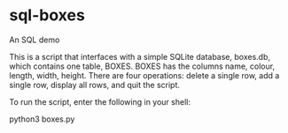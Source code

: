 # sql-boxes
An SQL demo

This is a script that interfaces with a simple SQLite database, boxes.db, which contains one table, BOXES.
BOXES has the columns name, colour, length, width, height.
There are four operations: delete a single row, add a single row, display all rows, and quit the script.

To run the script, enter the following in your shell:

python3 boxes.py
